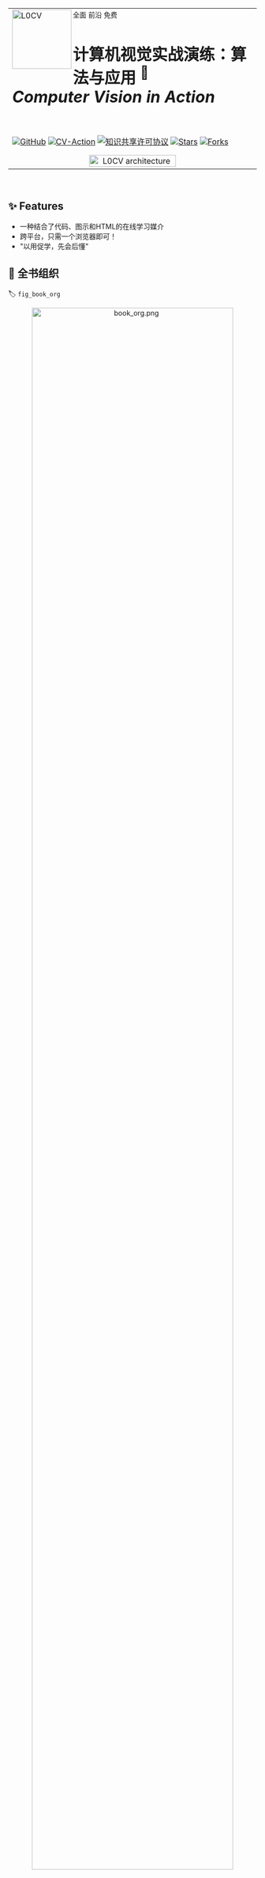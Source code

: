 

<table align="center">
<tr>
<td>

<img src="https://raw.githubusercontent.com/Charmve/computer-vision-in-action/main/res/ui/maiwei.png" align="left" alt="L0CV" width="120" title="有疑问，跑起来就会变成一朵花 ❀"/>
<code>全面</code>&nbsp;<code>前沿</code>&nbsp;<code>免费</code>
<h1> 计算机视觉实战演练：算法与应用 <sup> 📌</sup>
<br><em>Computer Vision in Action</em></h1>

<br>
<p align="left">
  <a href="https://github.com/Charmve"><img src="https://img.shields.io/badge/作者-@Charmve-000000.svg?logo=GitHub" alt="GitHub"></a>
  <a href="https://github.com/Charmve/computer-vision-in-action"><img src="https://img.shields.io/badge/CV-Action-yellow" alt="CV-Action"></a>
  <a rel="license" href="http://creativecommons.org/licenses/by-nc-sa/4.0/"><img alt="知识共享许可协议" style="border-width:0" src="https://img.shields.io/badge/license-CC%20BY--NC--SA%204.0-lightgrey" /></a>
  <a href="https://github.com/Charmve/computer-vision-in-action/edit/master/README.md"><img src="https://img.shields.io/github/stars/Charmve/computer-vision-in-action?style=social" alt="Stars"></a>
  <a href="https://github.com/Charmve/computer-vision-in-action/edit/master/README.md"><img src="https://img.shields.io/github/forks/Charmve/computer-vision-in-action?style=social" alt="Forks"></a>
</p>

<div align="center">
	<img src="https://raw.githubusercontent.com/Charmve/computer-vision-in-action/main/res/ui/L0CV.png" width=60% alt="L0CV architecture">
</div>

</tr>
</td>
</table>

<br>

## ✨ Features

- 一种结合了代码、图示和HTML的在线学习媒介
- 跨平台，只需一个浏览器即可！
- "以用促学，先会后懂"

## 📕 全书组织
🏷️ `fig_book_org`

<p align="center">
  <img src="https://raw.githubusercontent.com/Charmve/computer-vision-in-action/main/res/ui/book_org.png" width=90% alt="book_org.png">
</p> 

<p align="right">
  <a href="../res/计算机视觉实战演练：算法与应用_思维导图.pdf">全书详细思维导图</a>
</p>

本书详细介绍，请移步 [<b>序言</b>](book_preface.md)。

* 第一部分包括基础知识和预备知识。提供深度学习的入门课程，然后在理论篇中，将快速向你介绍实践计算机视觉所需的前提条件，例如如何存储和处理数据，以及如何应用基于线性代数、微积分和概率基本概念的各种数值运算，涵盖了深度学习的最基本概念和技术，例如线性回归、多层感知机和正则化。

* 第二部分是本书涉及的计算机视觉基础理论，核心部分为神经网络模型，包括神经网络、卷积神经网络、循环神经网络理论讲解，以图像分类、模型拟合与优化作为其代码的实战项目。在模型拟合和优化章节中，着重分享梯度下降、随机梯度下降、动量法、AdaBoost等方法。

* 接下来的七章集中讨论现代计算机视觉技术实战，也是本书的核心部分。围绕这样的组织逻辑：什么是计算机视觉？计算机视觉解决什么问题，都是怎么解决的？传统方法——以卷积神经网络为中心的神经网络；现代方法——Transformer、强化学习、迁移学习、生成对抗等。各种方法是如何实现的，用到了什么框架？在第7章中，描述了计算机视觉的经典卷积神经网络PyTorch实现，并为我们随后实现更复杂的模型奠定了基础。在随后的几个章节中，我们主要解决图像分类、目标检测、语义分割、3D重建等实际问题，并给出实战项目。

* 该部分以项目为实战指导，给出详细的项目指导书和代码实现，更为特别的是，给出了**notebook**可以直接在线运行，跑通结果，免去了本地运行环境的搭建复杂性。于此同时，为了方便读者在本地调试，作者建立了一个名为 ``L0CV`` 的第三方包，可以直接在代码中 ``import L0CV`` 后使用。

* 第三部分讨论最近几年出现的<b>“网红”模型</b>，诸如：Transformer、Attention、知识蒸馏、迁移学习、生成对抗模型等。这部分也是此份资料的力挺之作。最后，在 `chap_optimization` 中，我们讨论了用于训练深度学习模型的几种常用优化算法，如：模型压缩、模型剪枝、微调、蒸馏等。

### 部分章节还在完善中，谢谢支持！

## 🌈 愿景

本开源项目代表了我们的一种尝试：我们将教给读者概念、背景知识和代码；我们将在同一个地方阐述剖析问题所需的批判性思维、解决问题所需的数学知识，以及实现解决方案所需的工程技能。

我们的目标是创建一个为实现以下目标的统一资源：
1. 所有人均可在网上免费获取；
2. 提供足够的技术深度，从而帮助读者实际成为计算机视觉应用科学家：既理解数学原理，又能够实现并不断改进方法；
3. 包含可运行的代码，为读者展示如何在实际中解决问题。这样不仅直接将数学公式对应成实际代码，而且可以修改代码、观察结果并及时获取经验；
4. 允许我们和整个[社区](https://github.com/Charmve/computer-vision-in-action/discussions)不断快速迭代内容，从而紧跟仍在高速发展的计算机视觉领域；
5. 由包含有关技术细节问答的论坛作为补充，使大家可以相互答疑并交换经验。

## 🔎 如何食用

🏷️ `sec_code`

<details><summary>详细攻略展开</summary>

### 方式一 Jupyter Notebook (推荐方式 ✨)

#### 1. 本地运行

- 依赖包安装
```
pip3 install -r requirements.txt
```
- 安装 Jupyter
```
python3 -m pip install --upgrade pip
python3 -m pip install jupyter
```
- 查看并运行jupyter

请在终端（Mac / Linux）或命令提示符（Windows）上运行以下命令：

```shell
cd notebooks
jupyter notesbook
```

#### 2. 远程运行

- 打开每章节首页，点击 <a target="_blank" href="https://colab.research.google.com/github/Charmve/computer-vision-in-action/blob/main/notebooks/chapter09_computer-vision/9.11_neural-style.ipynb"><img src="https://colab.research.google.com/assets/colab-badge.svg" ></a> 可直接打开 Google Colab ，点击 <code><img height="20" src="https://user-images.githubusercontent.com/29084184/126463073-90077dff-fb7a-42d3-af6b-63c357d6db9f.png" alt="Copy to Drive" title="Copy to Drive"></code> [Copy to Drive] 即可在线运行测试。 

- 点击 <a href="https://mybinder.org/v2/gh/Charmve/computer-vision-in-action/main/notebooks/"><img src="https://mybinder.org/badge_logo.svg" alt="Binder"></a> 也可在 ``mybinder`` 查看和在线运行。

<p align="center">
  <img src="https://user-images.githubusercontent.com/29084184/126031057-1e6ca67f-4475-47c1-a6ff-66375cb86908.png" width=60% alt="Run on Colab" title="Run on Colab">
  <br>
  图2 例子：12.3.3 样式迁移
</p> 

<p align="center">
  <img src="https://user-images.githubusercontent.com/29084184/126031137-14e349cd-1e89-4f98-9c56-0f1d3007ed89.png" width=60% alt="点击 Copy to Drive">
  <br>图3 例子：12.3.3 样式迁移 Colab 点击 <code><img height="20" src="https://user-images.githubusercontent.com/29084184/126463073-90077dff-fb7a-42d3-af6b-63c357d6db9f.png" alt="Copy to Drive" title="Copy to Drive"></code> [Copy to Drive]
</p>


### 方式二 使用 ``/code`` 
#### 1. 运行环境 + L0CV 加载
- 依赖包安装
```shell
sudo apt-get update
pip3 install -r requirements.txt
```
- 创建 L0CV
```shell
python3 setup.py
```
- 测试环境

```shell
cd code
python3 L0CV_test.py
```

#### 2. 直接调用每个章节的代码测试

```python3
import L0CV
```

[收起](#🔎-如何食用)
																  
</details>


## 📢 常见问题

- **在线教程页面无法打开**：

    测试中存在部分人打不开在线教程的情况。

    部分小伙伴反馈尝试切换浏览器后可以正常打开了，如果仍然不行，最有效的解决办法是科学上网。

- **无法加载图片的解决办法**：

    根本解决办法还是科学上网，也可以尝试修改host文件看下是否能解决。

    解决方案: 修改host文件 <code><a href="https://www.jianshu.com/p/25e5e07b2464"><img height="20" src="https://user-images.githubusercontent.com/29084184/126457822-d431fb90-6b9e-4a4e-bedc-3c598e9e2ee2.png" alt="Apple" title="Apple"></code> Mac</a> <code><a href="https://blog.csdn.net/u011583927/article/details/104384169"><img height="20" src="https://user-images.githubusercontent.com/29084184/126457902-0c1a71c2-f920-45a1-a143-ce8b5c435fe7.png" alt="Win10" title="Win10"></code> Windows</a>

- **公式无法正常显示解决办法**：

    GitHub中的Markdown原生是不支持LATEX公式显示的，如果你喜欢在本项目中直接浏览教程，可以安装Chrome的`MathJax Plugin for Github`插件让大部分公式正常显示。而docs文件夹已经利用docsify被部署到了GitHub Pages上，包含公式的章节强力建议使用 [《计算机视觉实战演练：算法与应用》 在线阅读](https://charmve.github.io/computer-vision-in-action) 进行学习。
    
    当然如果你还想跑一下运行相关代码的话还是得把本项目clone下来，然后运行code文件夹下相关代码。

- **Jupyter Notebook 无法在 GitHub 上呈现？** [使用 nbviewer](https://leaherb.com/notebook_wont_render_use_nbviewer/)。 <a href="https://mybinder.org/v2/gh/Charmve/computer-vision-in-action/main/notebooks/"><img src="https://mybinder.org/badge_logo.svg" alt="Binder"></a>


## 💬 Community

- <b>We have a discord server!</b> [![Discord](https://img.shields.io/discord/744385009028431943.svg?label=&logo=discord&logoColor=ffffff&color=7389D8&labelColor=6A7EC2)](https://discord.gg/9fTPvAY2TY) <em>This should be your first stop to talk with other friends in ACTION. Why don't you introduce yourself right now? [Join the ACTION channel in L0CV Discord](https://discord.gg/9fTPvAY2TY)</em>

- <b>L0CV-微信读者交流群</b> <em>关注公众号迈微AI研习社，然后回复关键词“<b>计算机视觉实战教程</b>”，即可加入“读者交流群”</p></em>

## 🛡 LICENSE

<a href="https://www.apache.org/licenses/LICENSE-2.0" target="_blank" style="display:inline-block"><img src="https://img.shields.io/badge/license-Apache%202.0-red?logo=apache" alt="Code License"></a> <a rel="DocLicense" href="http://creativecommons.org/licenses/by-nc-sa/4.0/"><img alt="知识共享许可协议" style="border-width:0" src="https://img.shields.io/badge/docs%20license-CC%20BY--NC--SA%204.0-green?logo=creativecommons" title="CC BY--NC--SA 4.0"/></a>
	
- ``L0CV``代码部分采用 [Apache 2.0协议](https://www.apache.org/licenses/LICENSE-2.0) 进行许可，包括名为 <b><em>L0CV</em></b> 的原创第三方库、``/code``和``/notebook``下的源代码。遵循许可的前提下，你可以自由地对代码进行修改，再发布，可以将代码用作商业用途。但要求你：
  - **署名**：在原有代码和衍生代码中，保留原作者署名及代码来源信息。
  - **保留许可证**：在原有代码和衍生代码中，保留``Apache 2.0``协议文件。

- ``L0CV``文档部分采用 [知识共享署名 4.0 国际许可协议](http://creativecommons.org/licenses/by/4.0/) 进行许可。 遵循许可的前提下，你可以自由地共享，包括在任何媒介上以任何形式复制、发行本作品，亦可以自由地演绎、修改、转换或以本作品为基础进行二次创作。但要求你：
  - **署名**：应在使用本文档的全部或部分内容时候，注明原作者及来源信息。
  - **非商业性使用**：不得用于商业出版或其他任何带有商业性质的行为。如需商业使用，请联系作者。
  - **相同方式共享的条件**：在本文档基础上演绎、修改的作品，应当继续以知识共享署名 4.0国际许可协议进行许可。

## 👥 社区互助

如果您在使用的过程中碰到问题，可以通过下面几个途径寻求帮助，同时我们也鼓励资深用户通过下面的途径给新人提供帮助。

- 通过 <a href="https://github.com/Charmve/computer-vision-in-action/discussions" target="_blank" style="display:inline-block"><img src="https://img.shields.io/badge/GitHub-Discussions-green?logo=github" alt="GitHub Discuss"></a> 提问时，建议使用 `Q&A` 标签。

- 通过 <a href="http://stackoverflow.com/questions/tagged/L0CV" target="_blank" style="display:inline-block"><img src="https://img.shields.io/badge/-Stack%20Overflow-gray?logo=stackoverflow" alt="Stack Overflow"></a> 或者 <a href="https://segmentfault.com/t/L0CV" target="_blank" style="display:inline-block"><img src="https://img.shields.io/badge/-Segment%20Fault-gray?logo=mongodb" alt="Segment Fault"></a> 提问时，建议加上 `L0CV` 标签。

- <a href="https://segmentfault.com/t/L0CV" target="_blank" style="display:inline-block"><img src="https://img.shields.io/badge/微信-L0CV-green?logo=wechat" alt="Segment Fault"></a> 微信、知乎、微博开话题可以生成tag，如微信聊天、朋友圈加 ``#L0CV`` 可话题交流。

## 👐 关注我们
<div align=center>
<p>扫描下方二维码，然后回复关键词“<b>计算机视觉实战教程</b>”，即可加入“读者交流群”</p>
<img src="https://user-images.githubusercontent.com/29084184/116501908-a63da600-a8e4-11eb-827c-7772655e0079.png" width = "250" height = "270" alt="迈微AI研习社是一个专注AI领域的开源组织，作者系CSDN博客专家，主要分享机器学习算法、计算机视觉等相关内容，每周研读顶会论文，持续关注前沿技术动态。底部有菜单分类，关注我们，一起学习成长。">
</div>

- 若本书里没有你想要理论和实战项目，或者你发现本书哪个地方有错误，请毫不犹豫地去本仓库的 Issues（ 地址 https://github.com/charmve/computer-vision-in-action/issues ）进行反馈，在对应版块提交你希望补充的内容或者勘误信息，作者通常会在 24 小时以内给您回复，超过 24 小时未回复的话可以邮件联系我（微信 MaiweiE_com）；

- 同时，我也欢迎大家加入本项目的建设中来，欢迎 [pull request](https://github.com/charmve/computer-vision-in-action/pulls)！

- <em>请尽管表达你们的意见和建议，GitHub issues 和 电子书下方都可以留言，也可写邮件给我，我一定会回！</em>

## 💖 致谢

<a href="https://maiweiai.github.io/"><img src="https://raw.githubusercontent.com/Charmve/computer-vision-in-action/main/res/ui/maiwei_ai.png" height="36" alt="迈微AI研习社" title="迈微AI研习社"> </a> <a href="https://madewithml.com/"><img src="https://madewithml.com/static/images/logo.png" height="30" alt="Made With ML" title="Made With ML"> </a> &nbsp;&nbsp; <a href="https://www.epubit.com/"><img src="https://cdn.ptpress.cn/pubcloud/3/app/0718A6B0/cover/20191204BD54009A.png" height="30" alt="异步社区" title="异步社区"> </a>  &nbsp;&nbsp; <a href="https://360.cn"><img src="https://p3.ssl.qhimg.com/t011e94f0b9ed8e66b0.png" height="36" alt="奇虎360" title="奇虎360"> </a>

## 📎 参考文献

感谢前人的杰出工作，我才得以写出此书。点击[<b>这里</b>](REFERENCE.md)，查看全部参考文献列表。

## 📑 Citation

Use this bibtex to cite this repository:
```
@misc{computer-vision-in-action,
  title={计算机视觉实战演练：算法与应用（Computer Vision in Action）},
  author={Charmve},
  year={2021.06},
  publisher={Github},
  journal={GitHub repository},
  howpublished={\url{https://github.com/Charmve/computer-vision-in-action}},
}
```

<link rel="stylesheet" href="https://cdnjs.cloudflare.com/ajax/libs/social-share.js/1.0.16/css/share.min.css">
<div class="social-share"></div>
<script type="text/javascript" src="https://cdnjs.cloudflare.com/ajax/libs/social-share.js/1.0.16/js/social-share.min.js"></script>

